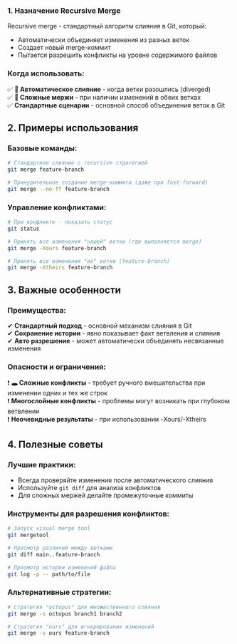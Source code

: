 ### 1. Назначение Recursive Merge

Recursive merge - стандартный алгоритм слияния в Git, который:

- Автоматически объединяет изменения из разных веток
- Создает новый merge-коммит
- Пытается разрешить конфликты на уровне содержимого файлов

### Когда использовать:
✅ **🤝 Автоматическое слияние** - когда ветки разошлись (diverged)  
✅ **🔄 Сложные мержи** - при наличии изменений в обеих ветках  
✅ **Стандартные сценарии** - основной способ объединения веток в Git  

## 2. Примеры использования

### Базовые команды:
```bash
# Стандартное слияние с recursive стратегией
git merge feature-branch

# Принудительное создание merge-коммита (даже при fast-forward)
git merge --no-ff feature-branch
```
### Управление конфликтами:
```bash
# При конфликте - показать статус
git status

# Принять все изменения "нашей" ветки (где выполняется merge)
git merge -Xours feature-branch

# Принять все изменения "их" ветки (feature-branch)
git merge -Xtheirs feature-branch
```
## 3. Важные особенности

### Преимущества:

✔ **Стандартный подход** - основной механизм слияния в Git  
✔ **Сохранение истории** - явно показывает факт ветвления и слияния  
✔ **Авто разрешение** - может автоматически объединять несвязанные изменения

### Опасности и ограничения:

❗ **🕳️ Сложные конфликты** - требует ручного вмешательства при изменении одних и тех же строк  
❗ **Многослойные конфликты** - проблемы могут возникать при глубоком ветвлении  
❗ **Неочевидные результаты** - при использовании -Xours/-Xtheirs

## 4. Полезные советы

### Лучшие практики:

- Всегда проверяйте изменения после автоматического слияния
- Используйте `git diff` для анализа конфликтов
- Для сложных мержей делайте промежуточные коммиты

### Инструменты для разрешения конфликтов:

```bash
# Запуск visual merge tool
git mergetool

# Просмотр различий между ветками
git diff main..feature-branch

# Просмотр истории изменений файла
git log -p -- path/to/file
```

### Альтернативные стратегии:

```bash
# Стратегия "octopus" для множественного слияния
git merge -s octopus branch1 branch2

# Стратегия "ours" для игнорирования изменений
git merge -s ours feature-branch
```